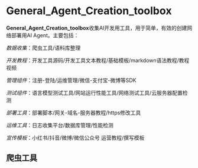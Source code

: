# General_Agent_Creation_toolbox
  **General_Agent_Creation_toolbox**收集AI开发用工具，用于简单，有效的创建网络部署用AI Agent。主要包括：
  
  *数据收集*：爬虫工具/语料库整理
  
  
  *开发教程*：开发工具源码/开发工具文本教程/基础模板/markdown语法教程/教程视频
  
  
  *管理组件*：注册-登陆/运维管理/微信-支付宝-微博等SDK

 
  *测试组件*：语言模型测试工具/网站运行性能工具/网络测试工具/云服务器配置检测
  

  *部署工具*：部署脚本/网关-域名-服务器教程/https修改工具
  
  
  *运维工具*：日志收集平台/数据库管理/性能检测
  
  
  *宣传模板*：小红书/抖音/微博/微信公众号 运营教程/撰写模板
  
  
## 爬虫工具
